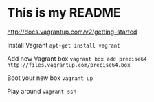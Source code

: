 # This is my README

http://docs.vagrantup.com/v2/getting-started

Install Vagrant `apt-get install vagrant`

Add new Vagrant box `vagrant box add precise64  http://files.vagrantup.com/precise64.box`

Boot your new box `vagrant up`

Play around `vagrant ssh`
